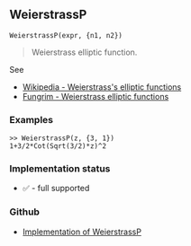 ## WeierstrassP

```
WeierstrassP(expr, {n1, n2})
```

> Weierstrass elliptic function.

See
* [Wikipedia - Weierstrass's elliptic functions](https://en.wikipedia.org/wiki/Weierstrass%27s_elliptic_functions)
* [Fungrim - Weierstrass elliptic functions](http://fungrim.org/topic/Weierstrass_elliptic_functions/)

### Examples

```
>> WeierstrassP(z, {3, 1})
1+3/2*Cot(Sqrt(3/2)*z)^2
```






### Implementation status

* &#x2705; - full supported

### Github

* [Implementation of WeierstrassP](https://github.com/axkr/symja_android_library/blob/master/symja_android_library/matheclipse-core/src/main/java/org/matheclipse/core/builtin/EllipticIntegrals.java#L2138) 
